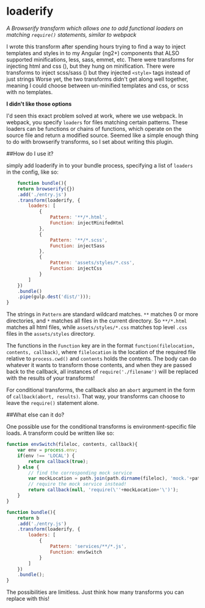 # loaderify
_A Browserify transform which allows one to add functional loaders on matching `require()` statements, similar to webpack_

I wrote this transform after spending hours trying to find a way to inject templates and styles in to my Angular (ng2+) components that ALSO supported minifications, less, sass, emmet, etc.
There were transforms for injecting html and css (), but they hung on minification. There were transforms to inject scss/sass () but they injected `<style>` tags instead of just strings
Worse yet, the two transforms didn't get along well together, meaning I could choose between un-minified templates and css, or scss with no templates.

__I didn't like those options__

I'd seen this exact problem solved at work, where we use webpack. In webpack, you specify `loaders` for files matching certain patterns. These loaders can be functions or chains of functions,
which operate on the source file and return a modified source. Seemed like a simple enough thing to do with browserify transforms, so I set about writing this plugin.

##How do I use it?

simply add loaderify in to your bundle process, specifying a list of `loaders` in the config, like so:

```js
    function bundle(){
    return browserify({})
    .add('./entry.js') 
    .transform(loaderify, {
        loaders: [
            {
                Pattern: '**/*.html', 
                Function: injectMinifedHtml
            },
            {
                Pattern: '**/*.scss', 
                Function: injectSass
            },
            {
                Pattern: 'assets/styles/*.css', 
                Function: injectCss
            }
        ]
    })
    .bundle()
    .pipe(gulp.dest('dist/')));
}
```

The strings in `Pattern` are standard wildcard matches. `**` matches 0 or more directories, and `*` matches all files in the current directory. 
So `**/*.html` matches all html files, while `assets/styles/*.css` matches top level `.css` files in the `assets/styles` directory.

The functions in the `Function` key are in the format `function(filelocation, contents, callback)`, where `filelocation` is the location of the required file relative to `process.cwd()` 
and `contents` holds the contents. 
The body can do whatever it wants to transform those contents, and when they are passed back to the callback, all instances of `require('./filename')` will be replaced with the 
results of your transforms! 

For conditional transforms, the callback also an `abort` argument in the form of `callback(abort, results)`. That way, your transforms can choose to leave the `require()` statement alone.

##What else can it do?

One possible use for the conditional transforms is environment-specific file loads. A transform could be written like so:

```js
function envSwitch(fileloc, contents, callback){
    var env = process.env;
    if(env !== 'LOCAL') {
        return callback(true);
    } else {
        // find the corresponding mock service
        var mockLocation = path.join(path.dirname(fileloc), 'mock.'+path.basename(fileloc));
        // require the mock service instead!
        return callback(null, 'require(\''+mockLocation+'\')');
    }
}

function bundle(){
    return b
    .add('./entry.js')
    .transform(loaderify, {
        loaders: [
            {
                Pattern: 'services/**/*.js', 
                Function: envSwitch
            }
        ]
    })
    .bundle();
}
```

The possibilities are limitless. Just think how many transforms you can replace with this!


